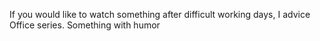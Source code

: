 If you would like to watch something after difficult working days, I advice Office series. Something with humor